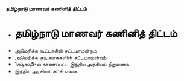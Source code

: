 **தமிழ்நாடு மாணவர் கணினித் திட்டம்**
- # தமிழ்நாடு மாணவர் கணினித் திட்டம்
- அமெரிக்க கூட்டரசின் சட்டமாமன்றம்
- அமெரிக்க குடிஅரசுகளின் சட்டமாமன்றம்
- 1க்ஷ்க்ஷ்5-ல் காணப்பட்ட.இந்திய அரசியல் நிறுவனம்
- இந்திய அரசியல் கட்சி வகை.

